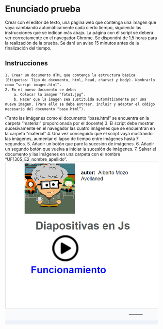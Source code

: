 

# Enunciado prueba
Crear con el editor de texto, una página web que contenga una imagen que vaya cambiando automáticamente cada cierto tiempo, siguiendo las instrucciones que se indican más abajo. La página con él script se deberá ver correctamente en el navegador Chrome.
Se dispondrá de 1,5 horas para la realización de la prueba. Se dará un aviso 15 minutos antes de la finalización del tiempo.

## Instrucciones
    1. Crear un documento HTML que contenga la estructura básica (Etiquetas: Tipo de documento, html, head, charset y body). Nombrarlo como “script-imagen.html”.
    2. En el nuevo documento se debe:
        a. Colocar la imagen “foto1.jpg”.
        b. Hacer que la imagen sea sustituida automáticamente por una nueva imagen. (Para ello se debe extraer, incluir y adaptar el código necesario del documento “base.html”).
(Tanto las imágenes como el documento “base.html” se encuentra en la carpeta “material” proporcionada por el docente)
    3. El script debe mostrar sucesivamente en el navegador las cuatro imágenes que se encuentran en la carpeta “material”
    4. Una vez conseguido que el script vaya mostrando las imágenes, aumentar el lapso de tiempo entre imágenes hasta 7 segundos.
    5. Añadir un botón que pare la sucesión de imágenes.
    6. Añadir un segundo botón que vuelva a iniciar la sucesión de imágenes.
    7. Salvar el documento y las imágenes en una carpeta con el nombre “UF1305_E2_nombre_apellido”.
   ![til](./media/js-diapositivas.gif)